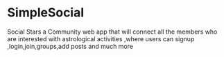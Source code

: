 # SimpleSocial
Social Stars a Community web app that will connect all the members who are interested with astrological activities ,where users can signup ,login,join,groups,add posts and much more    
